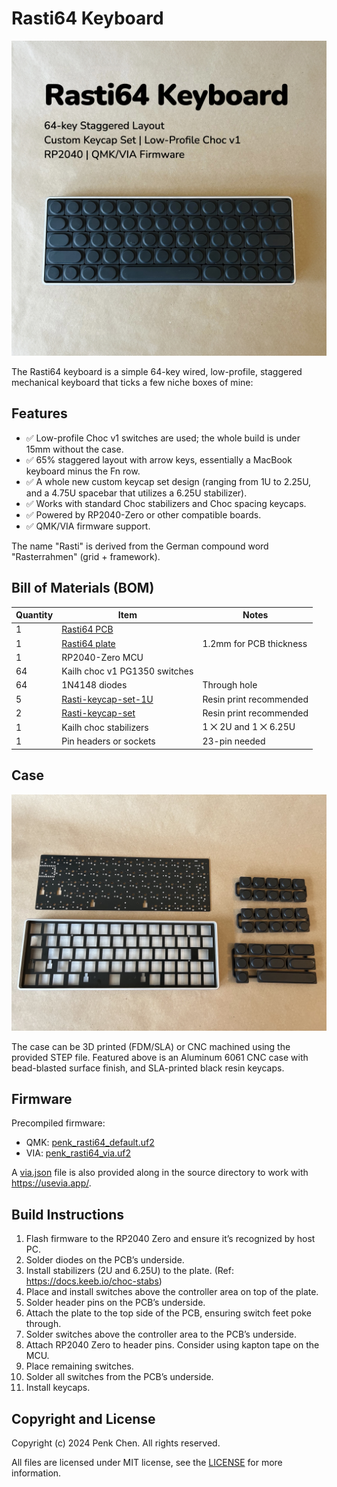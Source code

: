 # Rasti64 Keyboard

![](images/rasti64-heroshot.jpg)

The Rasti64 keyboard is a simple 64-key wired, low-profile, staggered mechanical keyboard that ticks a few niche boxes of mine:

## Features

- ✅ Low-profile Choc v1 switches are used; the whole build is under 15mm without the case.
- ✅ 65% staggered layout with arrow keys, essentially a MacBook keyboard minus the Fn row.
- ✅ A whole new custom keycap set design (ranging from 1U to 2.25U, and a 4.75U spacebar that utilizes a 6.25U stabilizer).
- ✅ Works with standard Choc stabilizers and Choc spacing keycaps.
- ✅ Powered by RP2040-Zero or other compatible boards.
- ✅ QMK/VIA firmware support.

The name "Rasti" is derived from the German compound word "Rasterrahmen" (grid + framework).

## Bill of Materials (BOM)

Quantity | Item | Notes
--- | --- | ---
1 | [Rasti64 PCB](gerbers/Gerbers-rasti64-rp2040-zero.zip)
1 | [Rasti64 plate](plate/Gerbers-rasti64-plate.zip) | 1.2mm for PCB thickness
1 | RP2040-Zero MCU 
64 | Kailh choc v1 PG1350 switches 
64 | 1N4148 diodes | Through hole
5 | [Rasti-keycap-set-1U](keycaps/Rasti-keycap-set-1U-v1.3.stl) | Resin print recommended 
2 | [Rasti-keycap-set](keycaps/Rasti-keycap-set-v1.4.stl) | Resin print recommended 
1 | Kailh choc stabilizers | 1 ⨉ 2U and 1 ⨉ 6.25U 
1 | Pin headers or sockets | 23-pin needed 

## Case 

![](images/rasti64-bom.jpg)

The case can be 3D printed (FDM/SLA) or CNC machined using the provided STEP file. Featured above is an Aluminum 6061 CNC case with bead-blasted surface finish, and SLA-printed black resin keycaps.

## Firmware 

Precompiled firmware:

- QMK: [penk_rasti64_default.uf2](firmware/penk_rasti64_default.uf2)
- VIA: [penk_rasti64_via.uf2](firmware/penk_rasti64_via.uf2)

A [via.json](QMK/via.json) file is also provided along in the source directory to work with https://usevia.app/. 

## Build Instructions 

1.	Flash firmware to the RP2040 Zero and ensure it’s recognized by host PC.
2.	Solder diodes on the PCB’s underside.
3.	Install stabilizers (2U and 6.25U) to the plate. (Ref: https://docs.keeb.io/choc-stabs)
4.	Place and install switches above the controller area on top of the plate.
5.	Solder header pins on the PCB’s underside.
6.	Attach the plate to the top side of the PCB, ensuring switch feet poke through.
7.	Solder switches above the controller area to the PCB’s underside.
8.	Attach RP2040 Zero to header pins. Consider using kapton tape on the MCU.
9.	Place remaining switches.
10.	Solder all switches from the PCB’s underside.
11. Install keycaps.

## Copyright and License
Copyright (c) 2024 Penk Chen. All rights reserved.

All files are licensed under MIT license, see the [LICENSE](LICENSE) for more information.
